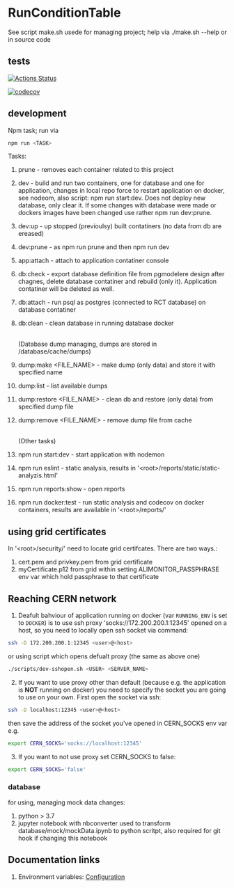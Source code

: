# RunConditionTable

See script make.sh usede for managing project; help via ./make.sh --help or in source code 

## tests

[![Actions Status](https://github.com/AliceO2Group/RunConditionTable/workflows/Tests/badge.svg)](https://github.com/AliceO2Group/RunConditionTable/actions)

[![codecov](https://codecov.io/gh/AliceO2Group/RunConditionTable/branch/master/graph/badge.svg)](https://codecov.io/gh/AliceO2Group/RunConditionTable)


## development
Npm task; run via 
```bash
npm run <TASK>
```
Tasks:
1. prune - removes each container related to this project

2. dev - build and run two containers, one for database and one for application, changes in local repo force to restart application on docker, see nodeom, also script: npm run start:dev.
Does not deploy new database, only clear it. If some changes with database were made or dockers images have been changed use rather npm run dev:prune.
3. dev:up - up stopped (previoulsy) built contatiners (no data from db are ereased)
4. dev:prune - as npm run prune and then npm run dev
5. app:attach - attach to application contatiner console
6. db:check - export database definition file from pgmodelere design after chagnes, delete database contatiner and rebuild (only it). Application contatiner will be deleted as well.
7. db:attach - run psql as postgres (connected to RCT database) on database contatiner
8. db:clean - clean database in running database docker

    <br>(Database dump managing, dumps are stored in <ProjetcDir>/database/cache/dumps)
9. dump:make <FILE_NAME> - make dump (only data) and store it with specified name
10. dump:list - list available dumps
11. dump:restore <FILE_NAME> - clean db and restore (only data) from specified dump file
12. dump:remove <FILE_NAME> - remove dump file from cache

    <br>(Other tasks)
5. npm run start:dev - start application with nodemon
6. npm run eslint - static analysis, results in '\<root\>/reports/static/static-analyzis.html'
7. npm run reports:show - open reports
8. npm run docker:test - run static analysis and codecov on docker containers, results are available in '\<root\>/reports/'


## using grid certificates
In '\<root\>/security/' need to locate grid certifcates. There are two ways.:<br>
1. cert.pem and privkey.pem from grid certificate
2. myCertificate.p12 from grid within setting ALIMONITOR_PASSPHRASE env var which hold passphrase to that certificate


## Reaching CERN network
1. Deafult bahviour of application running on docker (var `RUNNING_ENV` is set to `DOCKER`) is to use ssh proxy 'socks://172.200.200.1:12345' opened on a host, so you need to locally open ssh socket via command:
```bash
ssh -D 172.200.200.1:12345 <user>@<host>
```
or using script which opens defualt proxy (the same as above one)
```bash
./scripts/dev-sshopen.sh <USER> <SERVER_NAME>
```

2. If you want to use proxy other than default (because  e.g. the application is <b>NOT</b> running on docker) you need to specify the socket you are going to use on your own. First open the socket via ssh:
```bash
ssh -D localhost:12345 <user>@<host>
```
then save the address of the socket you've opened in CERN_SOCKS env var e.g. 
```bash
export CERN_SOCKS='socks://localhost:12345'
```
3. If you want to not use proxy set CERN_SOCKS to false:
```bash
export CERN_SOCKS='false'
```

### database

for using, managing mock data changes:

1. python > 3.7
2. jupyter notebook with nbconverter used to transform database/mock/mockData.ipynb to python scritpt, also required for git hook if changing this notebook

## Documentation links

1. Environment variables: [Configuration](./docs/CONFIGURATION.md)
